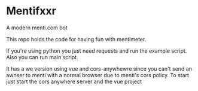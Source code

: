 # Mentifxxr
A modern menti.com bot

This repo holds the code for having fun with mentimeter.

If you're using python you just need requests and run the example script.
Also you can run main script.

It has a we version using vue and cors-anywhewre since you can't send an awnser to menti with a normal browser due to menti's cors policy.
To start just start the cors anywhere server and the vue project
